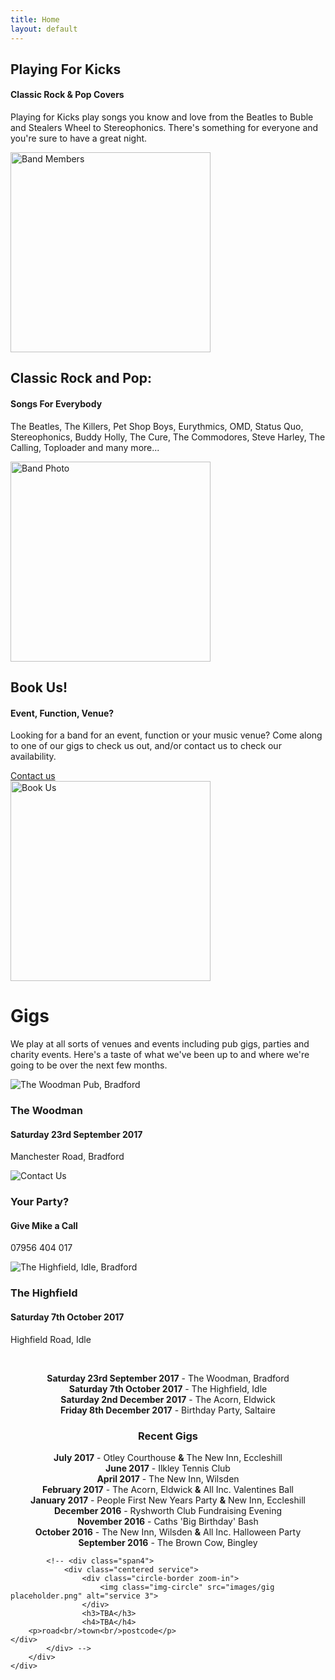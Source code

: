 ```yaml
---
title: Home
layout: default
---
```

	
						
<!-- Start home section -->
<div id="home">
	<!-- Start cSlider -->
	<div id="da-slider" class="da-slider">
		<div class="triangle"></div>
		<!-- mask elemet use for masking background image -->
		<div class="mask"></div>
		<!-- All slides centred in container element -->
		<div class="container">
			<!-- Start first slide -->
			<div class="da-slide">
				<h2 class="fittext2">Playing For Kicks</h2>
				<h4>Classic Rock &amp; Pop Covers</h4>
				<p>Playing for Kicks play songs you know and love from the Beatles to Buble and Stealers Wheel to Stereophonics. There's something for everyone and you're sure to have a great night.</p>
				<!-- <a href="#" class="da-link button">Read more</a> -->
				<div class="da-img">
					<img src="{{ site.baseurl }}/assets/images/members-2017.png" alt="Band Members" width="320">
				</div>
			</div>
			<!-- End first slide -->
			<!-- Start second slide -->
			<div class="da-slide">
			 <h2>Classic Rock and Pop:</h2>
				<h4>Songs For Everybody</h4>
				<p>The Beatles, The Killers, Pet Shop Boys, Eurythmics, OMD, Status Quo, Stereophonics, Buddy Holly, The Cure, The Commodores, Steve Harley, The Calling, Toploader and many more...</p>
				<!-- <a href="#" class="da-link button">Read more</a> -->
				<div class="da-img">
					<img src="{{ site.baseurl }}/assets/images/bands.png" width="320" alt="Band Photo">
				</div>
			</div>
			<!-- End second slide -->
			<!-- Start third slide -->
			<div class="da-slide">
				<h2>Book Us!</h2>
				<h4>Event, Function, Venue?</h4>
				<p>Looking for a band for an event, function or your music venue? Come along to one of our
gigs to check us out, and/or contact us to check our availability.</p>
				<a href="#contact" class="da-link button">Contact us</a>
				<div class="da-img">
					<img src="{{ site.baseurl }}/assets/images/book-us.png" width="320" alt="Book Us">
				</div>
			</div>
			<!-- End third slide -->
			<!-- Start cSlide navigation arrows -->
			<div class="da-arrows">
				<span class="da-arrows-prev"></span>
				<span class="da-arrows-next"></span>
			</div>
			<!-- End cSlide navigation arrows -->
		</div>
	</div>
</div>
<!-- End home section -->

   

<!--  section start -->
<div class="section primary-section" id="gigs">
	<div class="container">
		<!-- Start title section -->
		<div class="title">
			<h1>Gigs</h1>
			<!-- Section's title goes here -->
			<p>We play at all sorts of venues and events including pub gigs, parties and charity events.  Here's a taste of what we've been up to and where we're going to be over the next few months.</p>
			<!--Simple description for section goes here. -->
		</div>
		<div class="row-fluid">
			<div class="span4">
				<div class="centered service">
					<div class="circle-border zoom-in">
						<img class="img-circle" src="{{ site.baseurl }}/assets/images/Woodman.png" alt="The Woodman Pub, Bradford">
					</div>
					<h3>The Woodman</h3>
					<h4>Saturday 23rd September 2017</h4>
					<p>Manchester Road, Bradford</p>
				</div>
			</div>
			<div class="span4">
				<div class="centered service">
					<div class="circle-border zoom-in">
						<img class="img-circle" src="{{ site.baseurl }}/assets/images/available-for-gigs.png" alt="Contact Us" />
					</div>
					<h3>Your Party?</h3>
					<h4>Give Mike a Call</h4>
					<p>07956 404 017</p>
				</div> 
			</div>
			<div class="span4">
				<div class="centered service">
					<div class="circle-border zoom-in">
						<img class="img-circle" src="{{ site.baseurl }}/assets/images/highfield.jpg" alt="The Highfield, Idle, Bradford">
					</div>
					<h3>The Highfield</h3>
					<h4>Saturday 7th October 2017</h4>
					<p>Highfield Road, Idle</p>
				</div>
			</div>
			<p>&nbsp;</p>
			<div style="text-align: center;" markdown="1">

**Saturday 23rd September 2017** - The Woodman, Bradford<br/>
**Saturday 7th October 2017** - The Highfield, Idle<br/>
**Saturday 2nd December 2017** - The Acorn, Eldwick  
**Friday 8th December 2017** - Birthday Party, Saltaire

### Recent Gigs

**July 2017** - Otley Courthouse **&amp;** The New Inn, Eccleshill  
**June 2017** - Ilkley Tennis Club  
**April 2017** - The New Inn, Wilsden  
**February 2017** - The Acorn, Eldwick **&amp;** All Inc. Valentines Ball  
**January 2017** - People First New Years Party **&amp;** New Inn, Eccleshill  
**December 2016** - Ryshworth Club Fundraising Evening  
**November 2016** - Caths 'Big Birthday' Bash  
**October 2016** - The New Inn, Wilsden **&amp;** All Inc. Halloween Party  
**September 2016** - The Brown Cow, Bingley  

</div>
			

			<!-- <div class="span4">
				<div class="centered service">
					<div class="circle-border zoom-in">
						<img class="img-circle" src="images/gig placeholder.png" alt="service 3">
					</div>
					<h3>TBA</h3>
					<h4>TBA</h4>
		<p>road<br/>town<br/>postcode</p>
	</div>
			</div> -->
		</div>
	</div>
</div>
<!-- Service section end -->

